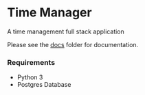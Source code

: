 # Time Manager

A time management full stack application

Please see the [docs](http://git.toptal.com/screening/avi-aryan/tree/master/docs) folder for documentation.


### Requirements

* Python 3
* Postgres Database
